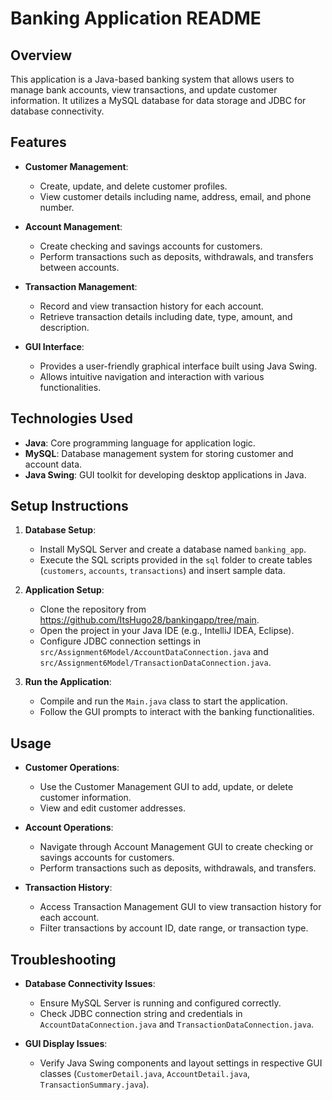 # Banking Application README

## Overview
This application is a Java-based banking system that allows users to manage bank accounts, view transactions, and update customer information. It utilizes a MySQL database for data storage and JDBC for database connectivity.

## Features
- **Customer Management**:
  - Create, update, and delete customer profiles.
  - View customer details including name, address, email, and phone number.

- **Account Management**:
  - Create checking and savings accounts for customers.
  - Perform transactions such as deposits, withdrawals, and transfers between accounts.

- **Transaction Management**:
  - Record and view transaction history for each account.
  - Retrieve transaction details including date, type, amount, and description.

- **GUI Interface**:
  - Provides a user-friendly graphical interface built using Java Swing.
  - Allows intuitive navigation and interaction with various functionalities.

## Technologies Used
- **Java**: Core programming language for application logic.
- **MySQL**: Database management system for storing customer and account data.
- **Java Swing**: GUI toolkit for developing desktop applications in Java.

## Setup Instructions
1. **Database Setup**:
   - Install MySQL Server and create a database named `banking_app`.
   - Execute the SQL scripts provided in the `sql` folder to create tables (`customers`, `accounts`, `transactions`) and insert sample data.

2. **Application Setup**:
   - Clone the repository from https://github.com/ItsHugo28/bankingapp/tree/main.
   - Open the project in your Java IDE (e.g., IntelliJ IDEA, Eclipse).
   - Configure JDBC connection settings in `src/Assignment6Model/AccountDataConnection.java` and `src/Assignment6Model/TransactionDataConnection.java`.

3. **Run the Application**:
   - Compile and run the `Main.java` class to start the application.
   - Follow the GUI prompts to interact with the banking functionalities.

## Usage
- **Customer Operations**:
  - Use the Customer Management GUI to add, update, or delete customer information.
  - View and edit customer addresses.

- **Account Operations**:
  - Navigate through Account Management GUI to create checking or savings accounts for customers.
  - Perform transactions such as deposits, withdrawals, and transfers.

- **Transaction History**:
  - Access Transaction Management GUI to view transaction history for each account.
  - Filter transactions by account ID, date range, or transaction type.

## Troubleshooting
- **Database Connectivity Issues**:
  - Ensure MySQL Server is running and configured correctly.
  - Check JDBC connection string and credentials in `AccountDataConnection.java` and `TransactionDataConnection.java`.

- **GUI Display Issues**:
  - Verify Java Swing components and layout settings in respective GUI classes (`CustomerDetail.java`, `AccountDetail.java`, `TransactionSummary.java`).

